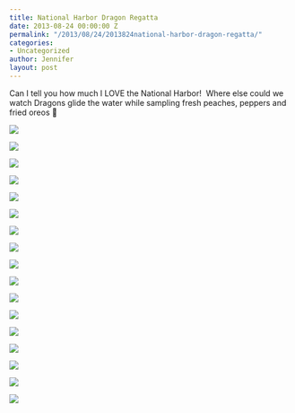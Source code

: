 ```yaml
---
title: National Harbor Dragon Regatta
date: 2013-08-24 00:00:00 Z
permalink: "/2013/08/24/2013824national-harbor-dragon-regatta/"
categories:
- Uncategorized
author: Jennifer
layout: post
---
```


Can I tell you how much I LOVE the National Harbor! &nbsp;Where else could we watch Dragons glide the water while sampling fresh peaches, peppers and fried oreos 🙂

<div class="image-gallery-wrapper">
  <p>
    <img src="/teamelam/assets/images/National-Harbor-Dragon-Regatta/2013-08-24+10.31.42.jpg" />
  </p>

  <p>
    <img src="/teamelam/assets/images/National-Harbor-Dragon-Regatta/2013-08-24+10.27.09.jpg" />
  </p>

  <p>
    <img src="/teamelam/assets/images/National-Harbor-Dragon-Regatta/2013-08-24+10.19.22.jpg" />
  </p>

  <p>
    <img src="/teamelam/assets/images/National-Harbor-Dragon-Regatta/2013-08-24+10.25.21.jpg" />
  </p>

  <p>
    <img src="/teamelam/assets/images/National-Harbor-Dragon-Regatta/2013-08-24+10.31.28.jpg" />
  </p>

  <p>
    <img src="/teamelam/assets/images/National-Harbor-Dragon-Regatta/2013-08-24+11.09.42.jpg" />
  </p>

  <p>
    <img src="/teamelam/assets/images/National-Harbor-Dragon-Regatta/2013-08-24+10.45.36.jpg" />
  </p>

  <p>
    <img src="/teamelam/assets/images/National-Harbor-Dragon-Regatta/2013-08-24+10.16.17.jpg" />
  </p>

  <p>
    <img src="/teamelam/assets/images/National-Harbor-Dragon-Regatta/2013-08-24+10.45.43.jpg" />
  </p>

  <p>
    <img src="/teamelam/assets/images/National-Harbor-Dragon-Regatta/2013-08-24+10.45.57.jpg" />
  </p>

  <p>
    <img src="/teamelam/assets/images/National-Harbor-Dragon-Regatta/2013-08-24+10.46.02.jpg" />
  </p>

  <p>
    <img src="/teamelam/assets/images/National-Harbor-Dragon-Regatta/2013-08-24+10.52.52.jpg" />
  </p>

  <p>
    <img src="/teamelam/assets/images/National-Harbor-Dragon-Regatta/2013-08-24+10.56.13.jpg" />
  </p>

  <p>
    <img src="/teamelam/assets/images/National-Harbor-Dragon-Regatta/2013-08-24+11.08.20.jpg" />
  </p>

  <p>
    <img src="/teamelam/assets/images/National-Harbor-Dragon-Regatta/2013-08-24+11.08.33.jpg" />
  </p>

  <p>
    <img src="/teamelam/assets/images/National-Harbor-Dragon-Regatta/2013-08-24+11.39.36.jpg" />
  </p>

  <p>
    <img src="/teamelam/assets/images/National-Harbor-Dragon-Regatta/2013-08-24+10.26.46.jpg" />
  </p>
</div>
